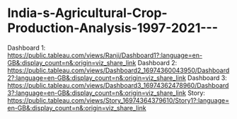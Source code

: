 # India-s-Agricultural-Crop-Production-Analysis-1997-2021---
 Dashboard 1:
  https://public.tableau.com/views/Ranji/Dashboard1?:language=en-GB&:display_count=n&:origin=viz_share_link
Dashboard 2: 
 https://public.tableau.com/views/Dashboard2_16974360043950/Dashboard2?:language=en-GB&:display_count=n&:origin=viz_share_link
Dashboard 3:
https://public.tableau.com/views/Dashboard3_16974362478960/Dashboard3?:language=en-GB&:display_count=n&:origin=viz_share_link
Story:
https://public.tableau.com/views/Story_16974364379610/Story1?:language=en-GB&:display_count=n&:origin=viz_share_link
